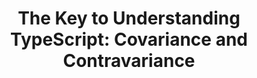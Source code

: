 ---
title: "The Key to Understanding TypeScript: Covariance and Contravariance"
description: "Knowing covariance and contravariance is helpful when working with function types in TypeScript."
published: "2021-10-12T10:00Z"
modified: "2021-10-12T10:00Z"
thumbnail: "./images/cover-3.png"
slug: typescript-covariance-contravariance
tags: ['typescript']
recommended: ['typescript-unknown-vs-any', 'typescript-index-signatures']
type: post
---